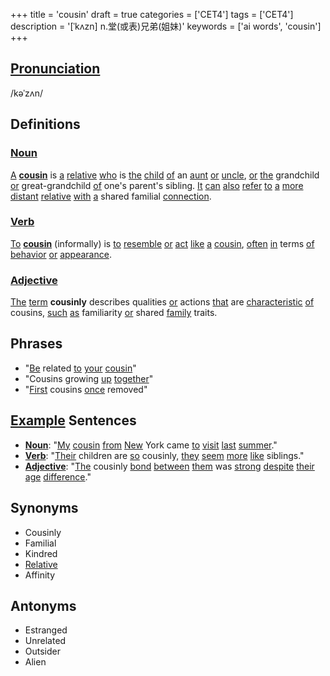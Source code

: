 +++
title = 'cousin'
draft = true
categories = ['CET4']
tags = ['CET4']
description = '[ˈkʌzn] n.堂(或表)兄弟(姐妹)'
keywords = ['ai words', 'cousin']
+++

## [Pronunciation](/post/pronunciation/)
/kəˈzʌn/

## Definitions
### [Noun](/post/noun/)
[A](/post/a/) **[cousin](/post/cousin/)** is [a](/post/a/) [relative](/post/relative/) [who](/post/who/) is [the](/post/the/) [child](/post/child/) [of](/post/of/) an [aunt](/post/aunt/) [or](/post/or/) [uncle](/post/uncle/), [or](/post/or/) [the](/post/the/) grandchild [or](/post/or/) great-grandchild [of](/post/of/) one's parent's sibling. [It](/post/it/) [can](/post/can/) [also](/post/also/) [refer](/post/refer/) [to](/post/to/) [a](/post/a/) [more](/post/more/) [distant](/post/distant/) [relative](/post/relative/) [with](/post/with/) [a](/post/a/) shared familial [connection](/post/connection/).

### [Verb](/post/verb/)
[To](/post/to/) **[cousin](/post/cousin/)** (informally) is [to](/post/to/) [resemble](/post/resemble/) [or](/post/or/) [act](/post/act/) [like](/post/like/) [a](/post/a/) [cousin](/post/cousin/), [often](/post/often/) [in](/post/in/) terms [of](/post/of/) [behavior](/post/behavior/) [or](/post/or/) [appearance](/post/appearance/).

### [Adjective](/post/adjective/)
[The](/post/the/) [term](/post/term/) **cousinly** describes qualities [or](/post/or/) actions [that](/post/that/) are [characteristic](/post/characteristic/) [of](/post/of/) cousins, [such](/post/such/) [as](/post/as/) familiarity [or](/post/or/) shared [family](/post/family/) traits.

## Phrases
- "[Be](/post/be/) related [to](/post/to/) [your](/post/your/) [cousin](/post/cousin/)"
- "Cousins growing [up](/post/up/) [together](/post/together/)"
- "[First](/post/first/) cousins [once](/post/once/) removed"

## [Example](/post/example/) Sentences
- **[Noun](/post/noun/)**: "[My](/post/my/) [cousin](/post/cousin/) [from](/post/from/) [New](/post/new/) York came [to](/post/to/) [visit](/post/visit/) [last](/post/last/) [summer](/post/summer/)."
- **[Verb](/post/verb/)**: "[Their](/post/their/) children are [so](/post/so/) cousinly, [they](/post/they/) [seem](/post/seem/) [more](/post/more/) [like](/post/like/) siblings."
- **[Adjective](/post/adjective/)**: "[The](/post/the/) cousinly [bond](/post/bond/) [between](/post/between/) [them](/post/them/) was [strong](/post/strong/) [despite](/post/despite/) [their](/post/their/) [age](/post/age/) [difference](/post/difference/)."

## Synonyms
- Cousinly
- Familial
- Kindred
- [Relative](/post/relative/)
- Affinity

## Antonyms
- Estranged
- Unrelated
- Outsider
- Alien
